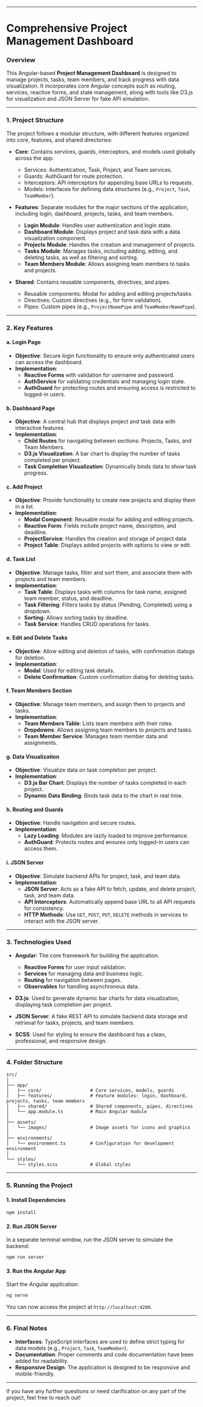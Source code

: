 
---

# Comprehensive Project Management Dashboard

### **Overview**

This Angular-based **Project Management Dashboard** is designed to manage projects, tasks, team members, and track progress with data visualization. It incorporates core Angular concepts such as routing, services, reactive forms, and state management, along with tools like D3.js for visualization and JSON Server for fake API simulation.

---

### **1. Project Structure**

The project follows a modular structure, with different features organized into core, features, and shared directories:

- **Core**: Contains services, guards, interceptors, and models used globally across the app.
  - Services: Authentication, Task, Project, and Team services.
  - Guards: AuthGuard for route protection.
  - Interceptors: API interceptors for appending base URLs to requests.
  - Models: Interfaces for defining data structures (e.g., `Project`, `Task`, `TeamMember`).

- **Features**: Separate modules for the major sections of the application, including login, dashboard, projects, tasks, and team members.
  - **Login Module**: Handles user authentication and login state.
  - **Dashboard Module**: Displays project and task data with a data visualization component.
  - **Projects Module**: Handles the creation and management of projects.
  - **Tasks Module**: Manages tasks, including adding, editing, and deleting tasks, as well as filtering and sorting.
  - **Team Members Module**: Allows assigning team members to tasks and projects.

- **Shared**: Contains reusable components, directives, and pipes.
  - Reusable components: Modal for adding and editing projects/tasks.
  - Directives: Custom directives (e.g., for form validation).
  - Pipes: Custom pipes (e.g., `ProjectNamePipe` and `TeamMemberNamePipe`).

---

### **2. Key Features**

#### **a. Login Page**
- **Objective**: Secure login functionality to ensure only authenticated users can access the dashboard.
- **Implementation**: 
  - **Reactive Forms** with validation for username and password.
  - **AuthService** for validating credentials and managing login state.
  - **AuthGuard** for protecting routes and ensuring access is restricted to logged-in users.

#### **b. Dashboard Page**
- **Objective**: A central hub that displays project and task data with interactive features.
- **Implementation**:
  - **Child Routes** for navigating between sections: Projects, Tasks, and Team Members.
  - **D3.js Visualization**: A bar chart to display the number of tasks completed per project.
  - **Task Completion Visualization**: Dynamically binds data to show task progress.

#### **c. Add Project**
- **Objective**: Provide functionality to create new projects and display them in a list.
- **Implementation**:
  - **Modal Component**: Reusable modal for adding and editing projects.
  - **Reactive Form**: Fields include project name, description, and deadline.
  - **ProjectService**: Handles the creation and storage of project data.
  - **Project Table**: Displays added projects with options to view or edit.

#### **d. Task List**
- **Objective**: Manage tasks, filter and sort them, and associate them with projects and team members.
- **Implementation**:
  - **Task Table**: Displays tasks with columns for task name, assigned team member, status, and deadline.
  - **Task Filtering**: Filters tasks by status (Pending, Completed) using a dropdown.
  - **Sorting**: Allows sorting tasks by deadline.
  - **Task Service**: Handles CRUD operations for tasks.

#### **e. Edit and Delete Tasks**
- **Objective**: Allow editing and deletion of tasks, with confirmation dialogs for deletion.
- **Implementation**:
  - **Modal**: Used for editing task details.
  - **Delete Confirmation**: Custom confirmation dialog for deleting tasks.

#### **f. Team Members Section**
- **Objective**: Manage team members, and assign them to projects and tasks.
- **Implementation**:
  - **Team Members Table**: Lists team members with their roles.
  - **Dropdowns**: Allows assigning team members to projects and tasks.
  - **Team Member Service**: Manages team member data and assignments.

#### **g. Data Visualization**
- **Objective**: Visualize data on task completion per project.
- **Implementation**:
  - **D3.js Bar Chart**: Displays the number of tasks completed in each project.
  - **Dynamic Data Binding**: Binds task data to the chart in real time.

#### **h. Routing and Guards**
- **Objective**: Handle navigation and secure routes.
- **Implementation**:
  - **Lazy Loading**: Modules are lazily loaded to improve performance.
  - **AuthGuard**: Protects routes and ensures only logged-in users can access them.

#### **i. JSON Server**
- **Objective**: Simulate backend APIs for project, task, and team data.
- **Implementation**:
  - **JSON Server**: Acts as a fake API to fetch, update, and delete project, task, and team data.
  - **API Interceptors**: Automatically append base URL to all API requests for consistency.
  - **HTTP Methods**: Use `GET`, `POST`, `PUT`, `DELETE` methods in services to interact with the JSON server.

---

### **3. Technologies Used**

- **Angular**: The core framework for building the application.
  - **Reactive Forms** for user input validation.
  - **Services** for managing data and business logic.
  - **Routing** for navigation between pages.
  - **Observables** for handling asynchronous data.

- **D3.js**: Used to generate dynamic bar charts for data visualization, displaying task completion per project.

- **JSON Server**: A fake REST API to simulate backend data storage and retrieval for tasks, projects, and team members.

- **SCSS**: Used for styling to ensure the dashboard has a clean, professional, and responsive design.

---

### **4. Folder Structure**

```
src/
│
├── app/
│   ├── core/                  # Core services, models, guards
│   ├── features/              # Feature modules: login, dashboard, projects, tasks, team members
│   ├── shared/                # Shared components, pipes, directives
│   └── app.module.ts          # Main Angular module
│
├── assets/
│   └── images/                # Image assets for icons and graphics
│
├── environments/
│   └── environment.ts         # Configuration for development environment
│
└── styles/
    └── styles.scss            # Global styles
```

---

### **5. Running the Project**

#### **1. Install Dependencies**
```bash
npm install
```

#### **2. Run JSON Server**
In a separate terminal window, run the JSON server to simulate the backend:
```bash
npm run server
```

#### **3. Run the Angular App**
Start the Angular application:
```bash
ng serve
```

You can now access the project at `http://localhost:4200`.

---

### **6. Final Notes**

- **Interfaces**: TypeScript interfaces are used to define strict typing for data models (e.g., `Project`, `Task`, `TeamMember`).
- **Documentation**: Proper comments and code documentation have been added for readability.
- **Responsive Design**: The application is designed to be responsive and mobile-friendly.

---

If you have any further questions or need clarification on any part of the project, feel free to reach out!
